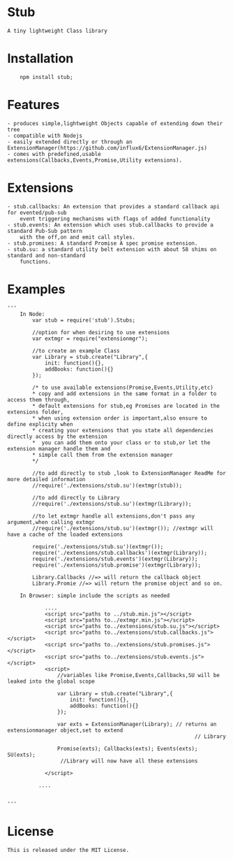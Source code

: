 # Stub 	
	A tiny lightweight Class library

# Installation
		npm install stub;

# Features
	- produces simple,lightweight Objects capable of extending down their tree
	- compatible with Nodejs
	- easily extended directly or through an ExtensionManager(https://github.com/influx6/ExtensionManager.js)
	- comes with predefined,usable extensions(Callbacks,Events,Promise,Utility extensions).
	
# Extensions
	- stub.callbacks: An extension that provides a standard callback api for evented/pub-sub 
		event triggering mechanisms with flags of added functionality
	- stub.events: An extension which uses stub.callbacks to provide a standard Pub-Sub pattern
		with the off,on and emit call styles.
	- stub.promises: A standard Promise A spec promise extension.
	- stub.su: a standard utility belt extension with about 58 shims on standard and non-standard
		functions.
		
# Examples
	'''
		In Node:
			var stub = require('stub').Stubs;
			
			//option for when desiring to use extensions
			var extmgr = require("extensionmgr");
			
			//to create an example Class
			var Library = stub.create("Library",{
				init: function(){},
				addBooks: function(){}
			});
			
			/* to use available extensions(Promise,Events,Utility,etc)
			* copy and add extensions in the same format in a folder to access them through,
			* default extensions for stub,eg Promises are located in the extensions folder,
			* when using extension order is important,also ensure to define explicity when
			* creating your extensions that you state all dependencies directly access by the extension
			*  you can add them onto your class or to stub,or let the extension manager handle them and
			* simple call them from the extension manager
			*/
			
			//to add directly to stub ,look to ExtensionManager ReadMe for more detailed information
		    //require('./extensions/stub.su')(extmgr(stub));
			
			//to add directly to Library
			//require('./extensions/stub.su')(extmgr(Library));
			
			//to let extmgr handle all extensions,don't pass any argument,when calling extmgr
			//require('./extensions/stub.su')(extmgr()); //extmgr will have a cache of the loaded extensions
			
			require('./extensions/stub.su')(extmgr());			
			require('./extensions/stub.callbacks')(extmgr(Library));
			require('./extensions/stub.events')(extmgr(Library));
			require('./extensions/stub.promise')(extmgr(Library));
			
			Library.Callbacks //=> will return the callback object
			Library.Promie //=> will return the promise object and so on.
			
		In Browser: simple include the scripts as needed
				
				....
				<script src="paths to ../stub.min.js"></script>
				<script src="paths to../extmgr.min.js"></script>
				<script src="paths to../extensions/stub.su.js"></script>
				<script src="paths to../extensions/stub.callbacks.js"></script>
				<script src="paths to../extensions/stub.promises.js"></script>
				<script src="paths to../extensions/stub.events.js"></script>
				<script>
					//variables like Promise,Events,Callbacks,SU will be leaked into the global scope
					
					var Library = stub.create("Library",{
						init: function(){},
						addBooks: function(){}
					});
					
					var exts = ExtensionManager(Library); // returns an extensionmanager object,set to extend 
																// Library
																
					Promise(exts); Callbacks(exts); Events(exts); SU(exts);
					 //Library will now have all these extensions
						
				</script>
			 
			  ....
			
			
	'''
	
# License
	This is released under the MIT License.